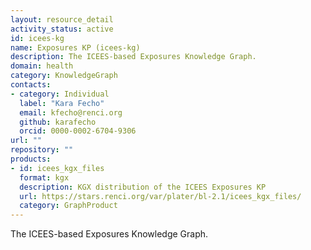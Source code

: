 ```yaml
---
layout: resource_detail
activity_status: active
id: icees-kg
name: Exposures KP (icees-kg)
description: The ICEES-based Exposures Knowledge Graph.
domain: health
category: KnowledgeGraph
contacts:
- category: Individual
  label: "Kara Fecho"
  email: kfecho@renci.org
  github: karafecho
  orcid: 0000-0002-6704-9306
url: ""
repository: ""
products:
- id: icees_kgx_files
  format: kgx
  description: KGX distribution of the ICEES Exposures KP
  url: https://stars.renci.org/var/plater/bl-2.1/icees_kgx_files/
  category: GraphProduct
---
```


The ICEES-based Exposures Knowledge Graph.

